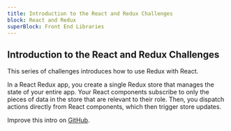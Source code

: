 ```yaml
---
title: Introduction to the React and Redux Challenges
block: React and Redux
superBlock: Front End Libraries
---
```

## Introduction to the React and Redux Challenges

This series of challenges introduces how to use Redux with React.

In a React Redux app, you create a single Redux store that manages the state of your entire app. Your React components subscribe to only the pieces of data in the store that are relevant to their role. Then, you dispatch actions directly from React components, which then trigger store updates.

Improve this intro on [GitHub](https://github.com/freeCodeCamp/learn/tree/master/src/introductions/front-end-libraries/react-and-redux/index.md).
